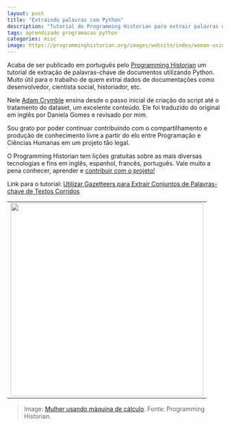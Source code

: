 ```yaml
---
layout: post
title: "Extraindo palavras com Python"
description: "Tutorial do Programming Historian para extrair palavras de um texto usando Python"
tags: aprendizado programacao python
categories: misc
image: https://programminghistorian.org/images/website/index/woman-using-tabulator.png
---
```


Acaba de ser publicado em português pelo [Programming Historian](https://programminghistorian.org) um tutorial de extração de palavras-chave de documentos utilizando Python. Muito útil para o trabalho de quem extrai dados de documentações como desenvolvedor, cientista social, historiador, etc.

Nele [Adam Crymble](https://adamcrymble.org/) ensina desde o passo inicial de criação do script até o tratamento do dataset, um excelente conteúdo. Ele foi traduzido do original em inglês por Daniela Gomes e revisado por mim.

Sou grato por poder continuar contribuindo com o compartilhamento e produção de conhecimento livre a partir do elo entre Programação e Ciências Humanas em um projeto tão legal.

O Programming Historian tem lições gratuitas sobre as mais diversas tecnologias e fins em inglês, espanhol, francês, português. Vale muito a pena conhecer, aprender e [contribuir com o projeto!](https://programminghistorian.org/pt/directrizes-autor.html)

Link para o tutorial: [Utilizar Gazetteers para Extrair Conjuntos de Palavras-chave de Textos Corridos](https://programminghistorian.org/pt/licoes/extrair-palavras-chave)

<table cellpadding="0" cellspacing="0" border="0" width="100%">
<tr><td align="center">
  <img src="https://programminghistorian.org/images/website/index/woman-using-tabulator.png" width="450">
</td></tr>
</table>

>Image: [Mulher usando máquina de cálculo](https://programminghistorian.org/images/website/index/woman-using-tabulator.png). Fonte: Programming Historian.
